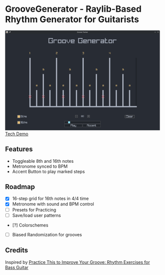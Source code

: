# GrooveGenerator - Raylib-Based Rhythm Generator for Guitarists
![Screenshot](docs/screenshot.png)
[Tech Demo](https://youtu.be/6No4EbDdkJ8)


## Features
- Toggleable 8th and 16th notes
- Metronome synced to BPM
- Accent Button to play marked steps


## Roadmap
- [x] 16-step grid for 16th notes in 4/4 time
- [x] Metronome with sound and BPM control
- [ ] Presets for Practicing
- [ ] Save/load user patterns
- [?] Colorschemes
- [ ] Biased Randomization for grooves

## Credits
Inspired by [Practice This to Improve Your Groove: Rhythm Exercises for Bass Guitar](https://www.youtube.com/watch?v=scSnv1srs5w)
